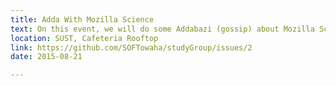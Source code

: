 ```yaml
---
title: Adda With Mozilla Science
text: On this event, we will do some Addabazi (gossip) about Mozilla Science and it's motto.
location: SUST, Cafeteria Rooftop
link: https://github.com/SOFTowaha/studyGroup/issues/2
date: 2015-08-21

---
```

